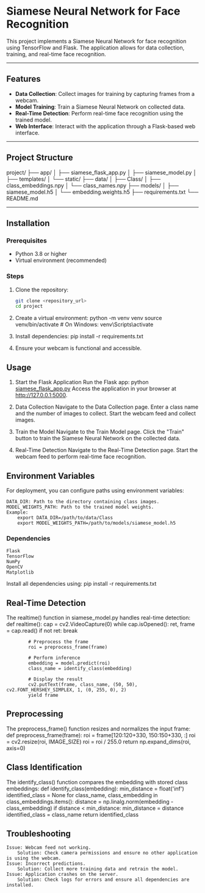 # Siamese Neural Network for Face Recognition

This project implements a Siamese Neural Network for face recognition using TensorFlow and Flask. The application allows for data collection, training, and real-time face recognition.

---

## Features
- **Data Collection**: Collect images for training by capturing frames from a webcam.
- **Model Training**: Train a Siamese Neural Network on collected data.
- **Real-Time Detection**: Perform real-time face recognition using the trained model.
- **Web Interface**: Interact with the application through a Flask-based web interface.

---

## Project Structure

project/
├── app/
│   ├── siamese_flask_app.py
│   ├── siamese_model.py
│   ├── templates/
│   └── static/
├── data/
│   ├── Class/
│   ├── class_embeddings.npy
│   └── class_names.npy
├── models/
│   ├── siamese_model.h5
│   └── embedding.weights.h5
├── requirements.txt
└── README.md


---

## Installation

### Prerequisites
- Python 3.8 or higher
- Virtual environment (recommended)

### Steps
1. Clone the repository:
   ```bash
   git clone <repository_url>
   cd project

2. Create a virtual environment:
    python -m venv venv
    source venv/bin/activate  # On Windows: venv\Scripts\activate

3. Install dependencies:
    pip install -r requirements.txt

4. Ensure your webcam is functional and accessible.

## Usage

1. Start the Flask Application
    Run the Flask app: python [siamese_flask_app.py](http://_vscodecontentref_/2)
    Access the application in your browser at http://127.0.0.1:5000.

2. Data Collection
    Navigate to the Data Collection page.
    Enter a class name and the number of images to collect.
    Start the webcam feed and collect images.

3. Train the Model
    Navigate to the Train Model page.
    Click the "Train" button to train the Siamese Neural Network on the collected data.

4. Real-Time Detection
    Navigate to the Real-Time Detection page.
    Start the webcam feed to perform real-time face recognition.

## Environment Variables
For deployment, you can configure paths using environment variables:

    DATA_DIR: Path to the directory containing class images.
    MODEL_WEIGHTS_PATH: Path to the trained model weights.
    Example: 
        export DATA_DIR=/path/to/data/Class
        export MODEL_WEIGHTS_PATH=/path/to/models/siamese_model.h5

### Dependencies
    Flask
    TensorFlow
    NumPy
    OpenCV
    Matplotlib
Install all dependencies using:
pip install -r requirements.txt


## Real-Time Detection
The realtime() function in siamese_model.py handles real-time detection:
    def realtime():
        cap = cv2.VideoCapture(0)
        while cap.isOpened():
            ret, frame = cap.read()
            if not ret:
                break

            # Preprocess the frame
            roi = preprocess_frame(frame)

            # Perform inference
            embedding = model.predict(roi)
            class_name = identify_class(embedding)

            # Display the result
            cv2.putText(frame, class_name, (50, 50), cv2.FONT_HERSHEY_SIMPLEX, 1, (0, 255, 0), 2)
            yield frame

## Preprocessing
The preprocess_frame() function resizes and normalizes the input frame:
    def preprocess_frame(frame):
    roi = frame[120:120+330, 150:150+330, :]
    roi = cv2.resize(roi, IMAGE_SIZE)
    roi = roi / 255.0
    return np.expand_dims(roi, axis=0)

## Class Identification
The identify_class() function compares the embedding with stored class embeddings:
    def identify_class(embedding):
    min_distance = float('inf')
    identified_class = None
    for class_name, class_embedding in class_embeddings.items():
        distance = np.linalg.norm(embedding - class_embedding)
        if distance < min_distance:
            min_distance = distance
            identified_class = class_name
    return identified_class

## Troubleshooting
    Issue: Webcam feed not working.
        Solution: Check camera permissions and ensure no other application is using the webcam.
    Issue: Incorrect predictions.
        Solution: Collect more training data and retrain the model.
    Issue: Application crashes on the server.
        Solution: Check logs for errors and ensure all dependencies are installed.